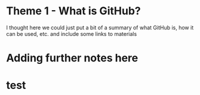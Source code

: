 # Theme 1 - What is GitHub?

I thought here we could just put a bit of a summary of what GitHub is, how it can be used, etc. and include some links to materials

# Adding further notes here
# test
